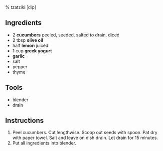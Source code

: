 % tzatziki [dip]


## Ingredients 

- 2 **cucumbers** peeled, seeded, salted to drain, diced
- 2 tbsp **olive oil**
- half **lemon** juiced
- 1 cup **greek yogurt**
- **garlic**
- salt
- pepper
- thyme

## Tools

- blender
- drain

## Instructions 

1. Peel cucumbers. Cut lengthwise. Scoop out seeds with spoon. Pat dry with paper towel. Salt and leave on dish drain. Let drain for 15 minutes. 
2. Put all ingredients into blender.

